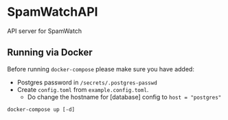 # SpamWatchAPI

API server for SpamWatch

## Running via Docker

Before running `docker-compose` please make sure you have added:
* Postgres password in `/secrets/.postgres-passwd`
* Create `config.toml` from `example.config.toml`.
  - Do change the hostname for [database] config to `host = "postgres"`

```
docker-compose up [-d]
```

